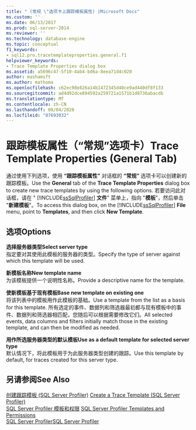 ```yaml
---
title: " (常规 \"选项卡上跟踪模板属性) |Microsoft Docs"
ms.custom: ''
ms.date: 06/13/2017
ms.prod: sql-server-2014
ms.reviewer: ''
ms.technology: database-engine
ms.topic: conceptual
f1_keywords:
- sql12.pro.tracetemplateproperties.general.f1
helpviewer_keywords:
- Trace Template Properties dialog box
ms.assetid: a5696c47-5f10-4ab4-bd6a-8eea71d4c020
author: mashamsft
ms.author: mathoma
ms.openlocfilehash: c62ec98e826a14b1472345d40ce9ad440df8f133
ms.sourcegitcommit: ad4d92dce894592a259721a1571b1d8736abacdb
ms.translationtype: MT
ms.contentlocale: zh-CN
ms.lasthandoff: 08/04/2020
ms.locfileid: "87693032"
---
```

# <a name="trace-template-properties-general-tab"></a><span data-ttu-id="8df53-102">跟踪模板属性（“常规”选项卡）</span><span class="sxs-lookup"><span data-stu-id="8df53-102">Trace Template Properties (General Tab)</span></span>
  <span data-ttu-id="8df53-103">通过使用下列选项，使用 **“跟踪模板属性”** 对话框的 **“常规”** 选项卡可以创建新的跟踪模板。</span><span class="sxs-lookup"><span data-stu-id="8df53-103">Use the **General** tab of the **Trace Template Properties** dialog box to create new trace templates by using the following options.</span></span> <span data-ttu-id="8df53-104">若要访问此对话框，请在 " [!INCLUDE[ssSqlProfiler](../includes/sssqlprofiler-md.md)] **文件**" 菜单上，指向 "**模板**"，然后单击 "**新建模板**"。</span><span class="sxs-lookup"><span data-stu-id="8df53-104">To access this dialog box, on the [!INCLUDE[ssSqlProfiler](../includes/sssqlprofiler-md.md)] **File** menu, point to **Templates**, and then click **New Template**.</span></span>  
  
## <a name="options"></a><span data-ttu-id="8df53-105">选项</span><span class="sxs-lookup"><span data-stu-id="8df53-105">Options</span></span>  
 <span data-ttu-id="8df53-106">**选择服务器类型**</span><span class="sxs-lookup"><span data-stu-id="8df53-106">**Select server type**</span></span>  
 <span data-ttu-id="8df53-107">指定要对其使用此模板的服务器的类型。</span><span class="sxs-lookup"><span data-stu-id="8df53-107">Specify the type of server against which this template will be used.</span></span>  
  
 <span data-ttu-id="8df53-108">**新模板名称**</span><span class="sxs-lookup"><span data-stu-id="8df53-108">**New template name**</span></span>  
 <span data-ttu-id="8df53-109">为该模板提供一个说明性名称。</span><span class="sxs-lookup"><span data-stu-id="8df53-109">Provide a descriptive name for the template.</span></span>  
  
 <span data-ttu-id="8df53-110">**使新模板基于现有模板**</span><span class="sxs-lookup"><span data-stu-id="8df53-110">**Base new template on existing one**</span></span>  
 <span data-ttu-id="8df53-111">将该列表中的模板用作此模板的基础。</span><span class="sxs-lookup"><span data-stu-id="8df53-111">Use a template from the list as a basis for this template.</span></span> <span data-ttu-id="8df53-112">所有选定的事件、数据列和筛选器最初都与现有模板中的事件、数据列和筛选器相匹配，您随后可以根据需要修改它们。</span><span class="sxs-lookup"><span data-stu-id="8df53-112">All selected events, data columns and filters initially match those in the existing template, and can then be modified as needed.</span></span>  
  
 <span data-ttu-id="8df53-113">**用作所选服务器类型的默认模板**</span><span class="sxs-lookup"><span data-stu-id="8df53-113">**Use as a default template for selected server type**</span></span>  
 <span data-ttu-id="8df53-114">默认情况下，将此模板用于为此服务器类型创建的跟踪。</span><span class="sxs-lookup"><span data-stu-id="8df53-114">Use this template by default, for traces created for this server type.</span></span>  
  
## <a name="see-also"></a><span data-ttu-id="8df53-115">另请参阅</span><span class="sxs-lookup"><span data-stu-id="8df53-115">See Also</span></span>  
 <span data-ttu-id="8df53-116">[创建跟踪模板 (SQL Server Profiler)](../tools/sql-server-profiler/create-a-trace-template-sql-server-profiler.md) </span><span class="sxs-lookup"><span data-stu-id="8df53-116">[Create a Trace Template &#40;SQL Server Profiler&#41;](../tools/sql-server-profiler/create-a-trace-template-sql-server-profiler.md) </span></span>  
 <span data-ttu-id="8df53-117">[SQL Server Profiler 模板和权限](../tools/sql-server-profiler/sql-server-profiler-templates-and-permissions.md) </span><span class="sxs-lookup"><span data-stu-id="8df53-117">[SQL Server Profiler Templates and Permissions](../tools/sql-server-profiler/sql-server-profiler-templates-and-permissions.md) </span></span>  
 [<span data-ttu-id="8df53-118">SQL Server Profiler</span><span class="sxs-lookup"><span data-stu-id="8df53-118">SQL Server Profiler</span></span>](../tools/sql-server-profiler/sql-server-profiler.md)  
  
  
